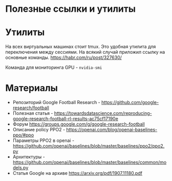 # Полезные ссылки и утилиты

# Утилиты
На всех виртуальных машинах стоит tmux.
Это удобная утилита для переключения между сессиями. На всякий случай приложил ссылку на основные команды.
https://habr.com/ru/post/327630/

Команда для мониторинга GPU - ```nvidia-smi```

# Материалы
- Репозиторий Google Football Research - https://github.com/google-research/football
- Полезная статья - https://towardsdatascience.com/reproducing-google-research-football-rl-results-ac75cf17190e
- Форум https://groups.google.com/g/google-research-football
- Описание policy PPO2 - https://openai.com/blog/openai-baselines-ppo/#ppo
- Параметры PPO2 в openai - https://github.com/openai/baselines/blob/master/baselines/ppo2/ppo2.py
- Архитектуры - https://github.com/openai/baselines/blob/master/baselines/common/models.py
- Статья Google на архиве https://arxiv.org/pdf/1907.11180.pdf
